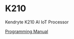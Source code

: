 # K210
Kendryte K210 AI IoT Processor

[Programming Manual](https://www.canaan-creative.com/wp-content/uploads/2020/03/kendryte_standalone_programming_guide_20190311144158_en.pdf)
